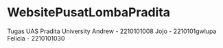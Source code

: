 # WebsitePusatLombaPradita
Tugas UAS Pradita University
Andrew - 2210101008
Jojo - 2210101gwlupa
Felicia - 2210101030
